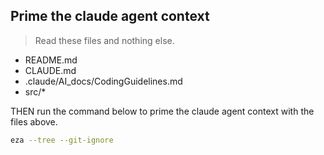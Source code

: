 ## Prime the claude agent context
> Read these files and nothing else.

- README.md
- CLAUDE.md
- .claude/AI_docs/CodingGuidelines.md
- src/*

THEN run the command below to prime the claude agent context with the files above.


```bash
eza --tree --git-ignore
```
